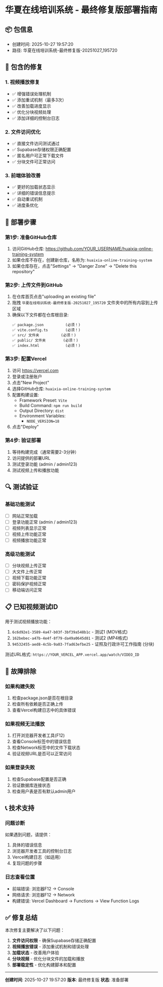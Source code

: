 # 华夏在线培训系统 - 最终修复版部署指南

## 📦 包信息
- 创建时间: 2025-10-27 19:57:20
- 路径: 华夏在线培训系统-最终修复版-20251027_195720

## 🔧 包含的修复

### 1. 视频播放修复
- ✅ 增强错误处理机制
- ✅ 添加重试机制（最多3次）
- ✅ 改善加载进度显示
- ✅ 优化分块视频处理
- ✅ 添加详细的控制台日志

### 2. 文件访问优化
- ✅ 直接文件访问测试通过
- ✅ Supabase存储权限正确配置
- ✅ 匿名用户可正常下载文件
- ✅ 分块文件可正常访问

### 3. 前端体验改善
- ✅ 更好的加载状态显示
- ✅ 详细的错误信息提示
- ✅ 自动重试机制
- ✅ 进度条优化

## 🚀 部署步骤

### 第1步: 准备GitHub仓库
1. 访问GitHub仓库: https://github.com/YOUR_USERNAME/huaixia-online-training-system
2. 如果仓库不存在，创建新仓库，名称为: `huaixia-online-training-system`
3. 如果仓库存在，点击"Settings" → "Danger Zone" → "Delete this repository"

### 第2步: 上传文件到GitHub
1. 在仓库首页点击"uploading an existing file"
2. 拖拽 `华夏在线培训系统-最终修复版-20251027_195720` 文件夹中的所有内容到上传区域
3. 确保以下文件都在仓库根目录:
   ```
   ✅ package.json          (必须！)
   ✅ vite.config.ts        (必须！)
   ✅ src/ 文件夹          (必须！)
   ✅ public/ 文件夹        (必须！)
   ✅ index.html            (必须！)
   ```

### 第3步: 配置Vercel
1. 访问 https://vercel.com
2. 登录或注册账户
3. 点击"New Project"
4. 选择GitHub仓库: `huaixia-online-training-system`
5. 配置构建设置:
   - Framework Preset: `Vite`
   - Build Command: `npm run build`
   - Output Directory: `dist`
   - Environment Variables: 
     - `NODE_VERSION=18`
6. 点击"Deploy"

### 第4步: 验证部署
1. 等待构建完成（通常需要2-3分钟）
2. 访问提供的部署URL
3. 测试登录功能 (admin / admin123)
4. 测试视频上传和播放功能

## 🔍 测试验证

### 基础功能测试
- [ ] 网站正常加载
- [ ] 登录功能正常 (admin / admin123)
- [ ] 视频列表显示正常
- [ ] 视频上传功能正常
- [ ] 视频播放功能正常

### 高级功能测试
- [ ] 分块视频上传正常
- [ ] 大文件上传正常
- [ ] 视频下载功能正常
- [ ] 密码保护视频正常
- [ ] 移动端访问正常

## 📋 已知视频测试ID
用于测试视频播放功能：

1. `6c6d92e1-3589-4a47-b03f-3bf39a548b1c` - 测试1 (MOV格式)
2. `162bebec-a47b-4e4f-8f79-da49a0645d81` - 测试2 (MP4格式)
3. `94532455-aed8-4c5b-9a03-7fad63efbe25` - 证照及行政许可工作指南 (分块)

测试URL格式: `https://YOUR_VERCEL_APP.vercel.app/watch/VIDEO_ID`

## 🔧 故障排除

### 如果构建失败
1. 检查package.json是否在根目录
2. 检查所有依赖是否正确上传
3. 查看Vercel构建日志中的具体错误

### 如果视频无法播放
1. 打开浏览器开发者工具(F12)
2. 查看Console标签中的错误信息
3. 检查Network标签中的文件下载状态
4. 验证视频URL是否可以正常访问

### 如果登录失败
1. 检查Supabase配置是否正确
2. 验证数据库连接状态
3. 检查用户表是否有默认admin用户

## 📞 技术支持

### 问题诊断
如果遇到问题，请提供：
1. 具体的错误信息
2. 浏览器开发者工具的控制台日志
3. Vercel构建日志（如适用）
4. 复现问题的步骤

### 日志查看位置
- 前端错误: 浏览器F12 → Console
- 网络请求: 浏览器F12 → Network
- 构建错误: Vercel Dashboard → Functions → View Function Logs

## ✅ 修复总结

本次修复主要解决了以下问题：
1. **文件访问权限** - 确保Supabase存储正确配置
2. **视频播放错误** - 添加重试机制和错误处理
3. **加载状态** - 改善用户体验
4. **分块视频** - 优化分块文件的加载和播放
5. **部署稳定性** - 优化构建脚本和配置

---

**创建时间**: 2025-10-27 19:57:20
**版本**: 最终修复版
**状态**: 准备部署
